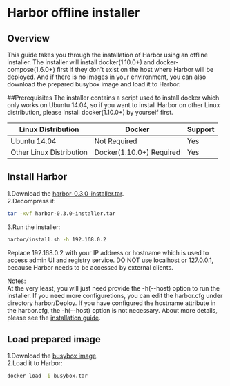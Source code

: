 # Harbor offline installer
## Overview
This guide takes you through the installation of Harbor using an offline installer. The installer will install docker(1.10.0+) and docker-compose(1.6.0+) first if they don't exist on the host where Harbor will be deployed. And if there is no images in your environment, you can also download the prepared busybox image and load it to Harbor.

##Prerequisites
The installer contains a script used to install docker which only works on Ubuntu 14.04, so if you want to install Harbor on other Linux distribution, please install docker(1.10.0+) by yourself first.  

Linux Distribution | Docker | Support
------------ | ------------- | -------------
Ubuntu 14.04 |  Not Required | Yes
Other Linux Distribution |  Docker(1.10.0+) Required | Yes
  
## Install Harbor
1.Download the [harbor-0.3.0-installer.tar](http://bintray.com/xxx/xxx.tar).  
2.Decompress it:
```sh
tar -xvf harbor-0.3.0-installer.tar
```  
3.Run the installer:
```sh
harbor/install.sh -h 192.168.0.2
```

Replace 192.168.0.2 with your IP address or hostname which is used to access admin UI and registry service. DO NOT use localhost or 127.0.0.1, because Harbor needs to be accessed by external clients.

Notes:  
At the very least, you will just need provide the -h(--host) option to run the installer. If you need more configuretions, you can edit the harbor.cfg under directory harbor/Deploy. If you have configured the hostname attribute in the harbor.cfg, the -h(--host) option is not necessary. About more details, please see the [installation guide](https://github.com/vmware/harbor/blob/master/docs/installation_guide.md).  

## Load prepared image
1.Download the [busybox image](https://bintray.com/harbor/generic/download_file?file_path=busybox.tar).  
2.Load it to Harbor:
```sh
docker load -i busybox.tar 
```